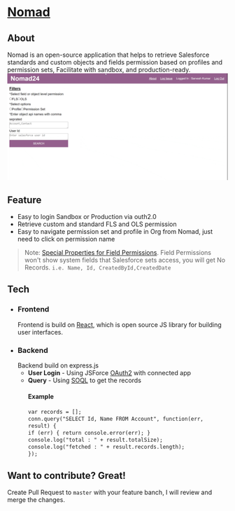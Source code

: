 # [Nomad](https://nomad24.herokuapp.com/)
## About
Nomad is an open-source application that helps to retrieve Salesforce standards and custom objects and fields permission based on profiles and permission sets, Facilitate with sandbox, and production-ready.
![](https://github.com/Sarveshgithub/Nomad/blob/outh/client/src/asset/img/Nomad.gif)
## Feature 
- Easy to login Sandbox or Production via outh2.0
- Retrieve custom and standard FLS and OLS permission
- Easy to navigate permission set and profile in Org from Nomad, just need to click on permission name
> Note:
 [Special Properties for Field Permissions](https://developer.salesforce.com/docs/atlas.en-us.object_reference.meta/object_reference/sforce_api_objects_fieldpermissions.htm).
 Field Permissions won't show system fields that Salesforce sets access, you will get No Records. ```i.e. Name, Id, CreatedById,CreatedDate```

## Tech
- ### Frontend
    Frontend is build on [React](https://reactjs.org/), which is open source JS library for building user interfaces.
- ### Backend
    Backend build on express.js
     - **User Login** - Using JSForce [OAuth2](https://jsforce.github.io/document/#oauth2) with connected app
     - **Query** - Using [SOQL](https://jsforce.github.io/document/#query) to get the records
        #### Example
        ```
        var records = [];
        conn.query("SELECT Id, Name FROM Account", function(err, result) {
        if (err) { return console.error(err); }
        console.log("total : " + result.totalSize);
        console.log("fetched : " + result.records.length);
        });
        ```
## Want to contribute? Great!
Create Pull Request to ```master``` with your feature banch, I will review and merge the changes.
